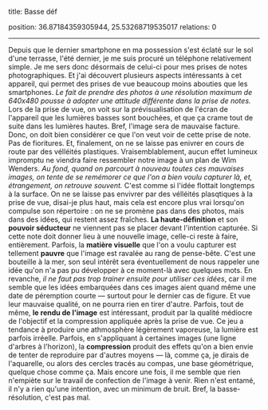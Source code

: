 title: Basse déf

position: 36.87184359305944, 25.53268719535017
relations: 0

---














































Depuis que le dernier smartphone en ma possession s'est éclaté sur le sol d'une terrasse, l'été dernier, je me suis procuré un téléphone relativement simple. Je me sers donc désormais de celui-ci pour mes prises de notes photographiques. Et j'ai découvert plusieurs aspects intéressants à cet appareil, qui permet des prises de vue beaucoup moins abouties que les smartphones. *Le fait de prendre des photos à une résolution maximum de 640x480 pousse à adopter une attitude différente dans la prise de notes.* Lors de la prise de vue, on voit sur la prévisualisation de l'écran de l'appareil que les lumières basses sont bouchées, et que ça crame tout de suite dans les lumières hautes. Bref, l'image sera de mauvaise facture. Donc, on doit bien considérer ce que l'on veut voir de cette prise de note. Pas de fioritures. Et, finalement, on ne se laisse pas enivrer en cours de route par des vélléités plastiques. Vraisemblablement, aucun effet lumineux impromptu ne viendra faire ressembler notre image à un plan de Wim Wenders.
*Au fond, quand on parcourt à nouveau toutes ces mauvaises images, on tente de se remémorer ce que l'on a bien voulu capturer là, et, étrangement, on retrouve souvent.* C'est comme si l'idée flottait longtemps à la surface. On ne se laisse pas envivrer par des vélléités plasqtiques à la prise de vue, disai-je plus haut, mais cela est encore plus vrai lorsqu'on compulse son répertoire : on ne se promène pas dans des photos, mais dans des idées, qui restent assez fraîches. **La haute-définition** et son **pouvoir séducteur** ne viennent pas se placer devant l'intention capturée. Si cette note doit donner lieu à une nouvelle image, celle-ci reste à faire, entièrement.
Parfois, la **matière visuelle** que l'on a voulu capturer est tellement **pauvre** que l'image est ravalée au rang de pense-bête. C'est une bouteille à la mer, son seul intérêt sera éventuellement de nous rappeler une idée qu'on n'a pas pu développer à ce moment-là avec quelques mots.
En revanche, *il ne faut pas trop trainer ensuite pour utiliser ces idées*, car il me semble que les idées embarquées dans ces images aient quand même une date de péremption courte — surtout pour le dernier cas de figure. Et vue leur mauvaise qualité, on ne pourra rien en tirer d'autre.
Parfois, tout de même, **le rendu de l'image** est intéressant, produit par la qualité médiocre de l'objectif et la compression appliquée après la prise de vue. Ce jeu a tendance à produire une athmosphère légèrement vaporeuse, la lumière est parfois irréelle. Parfois, en s'appliquant à certaines images (une ligne d'arbres à l'horizon), la **compression** produit des effets qu'on a bien envie de tenter de reproduire par d'autres moyens — là, comme ça, je dirais de l'aquarelle, ou alors des cercles tracés au compas, une base géométrique, quelque chose comme ça. Mais encore une fois, il me semble que rien n'empiète sur le travail de confection de l'image à venir. Rien n'est entamé, il n'y a rien qu'une intention, avec un minimum de bruit.
Bref, la basse-résolution, c'est pas mal.
